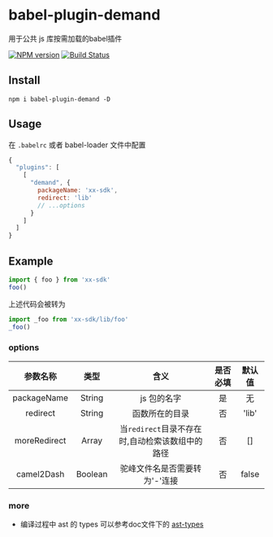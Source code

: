 # babel-plugin-demand

用于公共 js 库按需加载的babel插件

[![NPM version](https://img.shields.io/npm/v/babel-plugin-demand.svg)](https://npmjs.org/package/babel-plugin-demand)
[![Build Status](https://img.shields.io/travis/httpsxiao/babel-plugin-demand.svg)](https://img.shields.io/travis/httpsxiao/babel-plugin-demand.svg)

## Install

```shell
npm i babel-plugin-demand -D
```

## Usage

在 `.babelrc` 或者 babel-loader 文件中配置

```javascript
{
  "plugins": [
    [
      "demand", {
        packageName: 'xx-sdk',
        redirect: 'lib'
        // ...options
      }
    ]
  ]
}
```

## Example

```javascript
import { foo } from 'xx-sdk'
foo()
```

上述代码会被转为

```javascript
import _foo from 'xx-sdk/lib/foo'
_foo()
```

### options

|参数名称|类型|含义|是否必填|默认值|
|:-----:|:-----:|:-----:|:-----:|:-----:|
| packageName | String | js 包的名字 | 是 | 无 |
| redirect | String | 函数所在的目录 | 否 | 'lib' |
| moreRedirect | Array<String> | 当`redirect`目录不存在时,自动检索该数组中的路径 | 否 | [] |
| camel2Dash | Boolean | 驼峰文件名是否需要转为'-'连接 | 否 | false |

### more

* 编译过程中 ast 的 types 可以参考doc文件下的 [ast-types](https://github.com/httpsxiao/babel-plugin-demand/tree/master/doc/ast-types.md)
